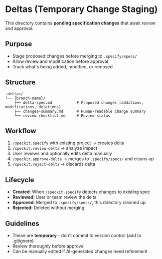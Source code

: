 # Deltas (Temporary Change Staging)

This directory contains **pending specification changes** that await review and approval.

## Purpose

- Stage proposed changes before merging to `.specify/specs/`
- Allow review and modification before approval
- Track what's being added, modified, or removed

## Structure

```
.deltas/
└── {branch-name}/
    ├── delta-spec.md           # Proposed changes (additions, modifications, deletions)
    ├── changes-summary.md      # Human-readable change summary
    └── review-checklist.md     # Review status
```

## Workflow

1. `/speckit.specify` with existing project → creates delta
2. `/speckit.review-delta` → analyze impact
3. User reviews and optionally edits delta manually
4. `/speckit.approve-delta` → merges to `.specify/specs/` and cleans up
5. `/speckit.reject-delta` → discards delta

## Lifecycle

- **Created**: When `/speckit.specify` detects changes to existing spec
- **Reviewed**: User or team review the delta
- **Approved**: Merged to `.specify/specs/`, this directory cleaned up
- **Rejected**: Deleted without merging

## Guidelines

- These are **temporary** - don't commit to version control (add to .gitignore)
- Review thoroughly before approval
- Can be manually edited if AI-generated changes need refinement

